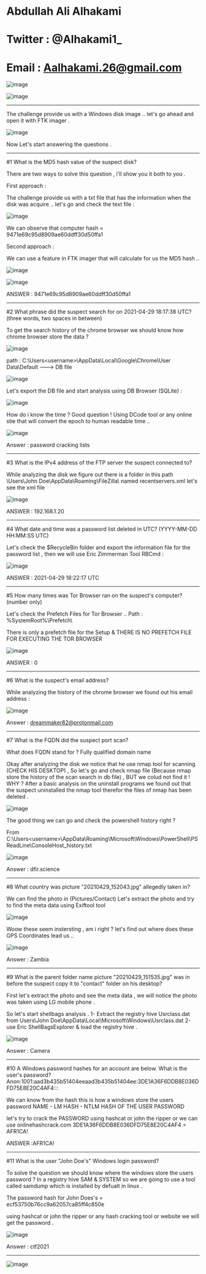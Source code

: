 # Abdullah Ali Alhakami
# Twitter : @Alhakami1_
# Email : Aalhakami.26@gmail.com

![image](https://user-images.githubusercontent.com/99384019/165411019-c0a95b48-5d47-458c-a004-1063dbab4e89.png)

![image](https://user-images.githubusercontent.com/99384019/157856624-2338eee7-2f0f-4713-87fb-b5365ee4dc78.png)

**************************************************************************************************************************************************************************

The challenge provide us with a Windows disk image .. let's go ahead and open it with FTK imager .

![image](https://user-images.githubusercontent.com/99384019/165411393-c741e97f-0054-4f5c-9af3-d752f903961f.png)


Now Let's start answering the questions . 

**************************************************************************************************************************************************************************

#1 What is the MD5 hash value of the suspect disk?

There are two ways to solve this question , i'll show you it both to you .

First approach : 

The challenge provide us with a txt file that has the information when the disk was acquire .. let's go and check the text file :

![image](https://user-images.githubusercontent.com/99384019/165412066-5a85b665-0366-4f23-a0dd-0592d54e8f19.png)

We can observe that computer hash = 9471e69c95d8909ae60ddff30d50ffa1

Second approach : 

We can use a feature in FTK imager that will calculate for us the MD5 hash .. 

![image](https://user-images.githubusercontent.com/99384019/165412716-776824bb-4b59-484a-846d-dd571d71e77c.png)

![image](https://user-images.githubusercontent.com/99384019/165412802-65f92aab-575b-48e6-a8be-ce2a7a6839b2.png)


ANSWER : 9471e69c95d8909ae60ddff30d50ffa1


**************************************************************************************************************************************************************************

#2 What phrase did the suspect search for on 2021-04-29 18:17:38 UTC? (three words, two spaces in between)

To get the search history of the chrome browser we should know how chrome browser store the data ? 

![image](https://user-images.githubusercontent.com/99384019/165420460-0007b722-aba3-49c6-ba76-e2dace8aa987.png)

path : C:\Users\<username>\AppData\Local\Google\Chrome\User Data\Default ---> DB file 

![image](https://user-images.githubusercontent.com/99384019/165420530-22a32da5-3776-450d-8801-aa537c3b11e2.png)


Let's export the DB file and start analysis using DB Browser (SQLite) : 

![image](https://user-images.githubusercontent.com/99384019/165420648-886b78ab-4cd5-431f-88da-54ddc6dc8b38.png)

How do i know the time ? Good question ! Using DCode tool or any online stie that will convert the epoch to human readable time .. 

![image](https://user-images.githubusercontent.com/99384019/165421048-1cc03340-56b8-4d0b-a45e-8eb63dae9289.png)

Answer : password cracking lists


**************************************************************************************************************************************************************************

#3 What is the IPv4 address of the FTP server the suspect connected to?

While analyzing the disk we figure out there is a folder in this path \Users\John Doe\AppData\Roaming\FileZilla\ named recentservers.xml
let's see the xml file

![image](https://user-images.githubusercontent.com/99384019/165662744-a5ef7dd5-cfc3-420b-a419-43c6644d78f1.png)



ANSWER : 192.168.1.20

**************************************************************************************************************************************************************************

#4 What date and time was a password list deleted in UTC? (YYYY-MM-DD HH:MM:SS UTC)

Let's check the $RecycleBin folder and export the information file for the password list , then we will use Eric Zimmerman Tool RBCmd :

![image](https://user-images.githubusercontent.com/99384019/165428528-fb5204f8-4186-4821-9d66-322ad5184d01.png)

ANSWER : 2021-04-29 18:22:17 UTC 

**************************************************************************************************************************************************************************


#5 How many times was Tor Browser ran on the suspect's computer? (number only)

Let's check the Prefetch Files for Tor Browser .. Path : %SystemRoot%\Prefetch\

There is only a prefetch file for the Setup & THERE IS NO PREFETCH FILE FOR EXECUTING THE TOR BROWSER

![image](https://user-images.githubusercontent.com/99384019/165429244-cda13b16-0a17-4a2e-85ac-044b272670ae.png)

ANSWER : 0


**************************************************************************************************************************************************************************

#6 What is the suspect's email address?

While analyzing the history of the chrome browser we found out his email address : 

![image](https://user-images.githubusercontent.com/99384019/165622682-12600fef-b325-4cde-8d94-f12d711041e2.png)

Answer : dreammaker82@protonmail.com

**************************************************************************************************************************************************************************

#7 What is the FQDN did the suspect port scan?

What does FQDN stand for ? Fully qualified domain name 

Okay after analyzing the disk we notice that he use nmap tool for scanning (CHECK HIS DESKTOP) , So let's go and check nmap file (Because nmap store the history of the scan search in db file) , BUT we colud not find it ! 
WHY ? 
After a basic analysis on the uninstall programs we found out that the suspect uninstalled the nmap tool therefor the files of nmap has been deleted .

![image](https://user-images.githubusercontent.com/99384019/165624350-39ae529d-6b93-40ce-b2f0-c125af8c5e4a.png)

The good thing we can go and check the powershell history right ?

From C:\Users\<username>\AppData\Roaming\Microsoft\Windows\PowerShell\PSReadLine\ConsoleHost_history.txt

![image](https://user-images.githubusercontent.com/99384019/165628485-237bf66b-6f3e-4066-b39e-274238b95b5e.png)

Answer : dfir.science



**************************************************************************************************************************************************************************

#8 What country was picture "20210429_152043.jpg" allegedly taken in?

We can find the photo in (Pictures/Contact) 
Let's extract the photo and try to find the meta data using Exiftool tool 

![image](https://user-images.githubusercontent.com/99384019/165632243-82b3e539-9dc5-4f69-a233-8a0d529e0a69.png)

Woow these seem instersting , am i right ?
let's find out where does these GPS Coordinates lead us .. 

![image](https://user-images.githubusercontent.com/99384019/165632651-abd23f75-fba8-4fa5-b5ed-2cd74b29f0ee.png)

Answer : Zambia

**************************************************************************************************************************************************************************

#9 What is the parent folder name picture "20210429_151535.jpg" was in before the suspect copy it to "contact" folder on his desktop?


First let's extract the photo and see the meta data , we will notice the photo was taken using LG mobile phone .

So let's start shellbags analysis .
1- Extract the registry hive Usrclass.dat from Users\John Doe\AppData\Local\Microsoft\Windows\Usrclass.dat
2- use Eric ShellBagsExplorer & load the registry hive .

![image](https://user-images.githubusercontent.com/99384019/165636336-55757208-6513-4553-998f-d0c761b54a94.png)

Answer : Camera

**************************************************************************************************************************************************************************

#10	A Windows password hashes for an account are below. What is the user's password? Anon:1001:aad3b435b51404eeaad3b435b51404ee:3DE1A36F6DDB8E036DFD75E8E20C4AF4:::

We can know from the hash this is how a windows store the users password 
NAME - LM HASH - NTLM HASH OF THE USER PASSWORD

let's try to crack the PASSWORD using hashcat or john the ripper or we can use onlinehashcrack.com 
3DE1A36F6DDB8E036DFD75E8E20C4AF4 = AFR1CA!

ANSWER :AFR1CA!

**************************************************************************************************************************************************************************

#11	What is the user "John Doe's" Windows login password?

To solve the question we should know where the windows store the users password ? In a registry hive SAM & SYSTEM so we are going to use a tool called samdump which is installed by defualt in linux .

The password hash for John Does's = ecf53750b76cc9a62057ca85ff4c850e

using hashcat or john the ripper or any hash cracking tool or website we will get the password .

![image](https://user-images.githubusercontent.com/99384019/165662364-562d393b-1a31-4e95-95b9-f0858b90ef9c.png)

Answer : ctf2021


**************************************************************************************************************************************************************************

![image](https://user-images.githubusercontent.com/99384019/157884931-813a515c-189a-42f3-a826-7042fef8ddc1.png)
